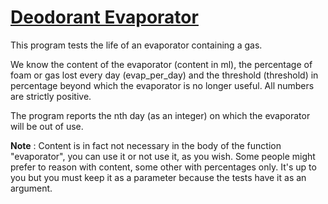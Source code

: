 # [Deodorant Evaporator](https://www.codewars.com/kata/deodorant-evaporator "https://www.codewars.com/kata/5506b230a11c0aeab3000c1f")

This program tests the life of an
evaporator containing a gas. 

We know the content of the evaporator (content in ml),
the percentage of foam or gas lost every day (evap_per_day)
and the threshold (threshold) in percentage beyond which
the evaporator is no longer useful.
All numbers are strictly positive.

The program reports the nth day (as an integer)
on which the evaporator will be out of use.

**Note** : Content is in fact not necessary in the body of the function "evaporator", you can use it or not use it, as you wish. Some people might prefer to reason with content, some other with percentages only. It's up to you but you must keep it as a parameter because the tests have it as an argument.